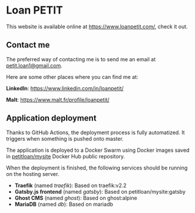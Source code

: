 # Loan PETIT

This website is available online at <https://www.loanpetit.com/>, check it out.

## Contact me

The preferred way of contacting me is to send me an email at <petit.loan1@gmail.com>.

Here are some other places where you can find me at:

**LinkedIn**: <https://www.linkedin.com/in/loanpetit/>

**Malt**: <https://www.malt.fr/profile/loanpetit/>

## Application deployment

Thanks to GitHub Actions, the deployment process is fully automatized.
It triggers when something is pushed onto master.

The application is deployed to a Docker Swarm using Docker images saved in [petitloan/mysite](https://hub.docker.com/r/petitloan/mysite/) Docker Hub public repository.

When the deployment is finished, the following services should be running on the hosting server.
- **Traefik** (named *traefik*): Based on traefik:v2.2
- **Gatsby.js frontend** (named *gatsby*): Based on petitloan/mysite:gatsby
- **Ghost CMS** (named *ghost*): Based on ghost:alpine
- **MariaDB** (named *db*): Based on mariadb
